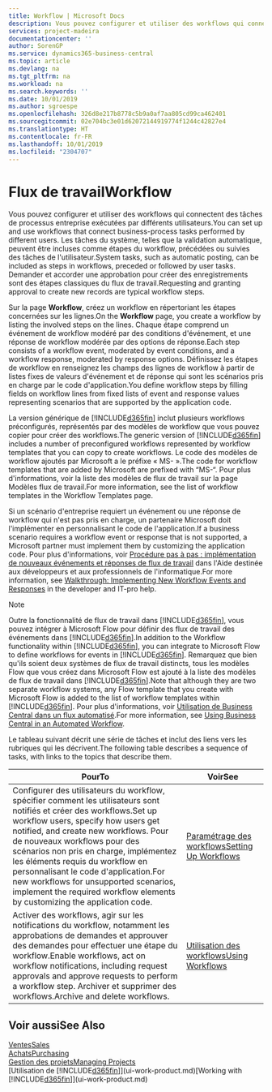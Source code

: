 ```yaml
---
title: Workflow | Microsoft Docs
description: Vous pouvez configurer et utiliser des workflows qui connectent des tâches de processus entreprise exécutées par différents utilisateurs. Les tâches du système, telles que la validation automatique, peuvent être incluses comme étapes du workflow, précédées ou suivies des tâches de l'utilisateur. Demander et accorder une approbation pour créer des enregistrements sont des étapes classiques du workflow.
services: project-madeira
documentationcenter: ''
author: SorenGP
ms.service: dynamics365-business-central
ms.topic: article
ms.devlang: na
ms.tgt_pltfrm: na
ms.workload: na
ms.search.keywords: ''
ms.date: 10/01/2019
ms.author: sgroespe
ms.openlocfilehash: 326d8e217b8778c5b9a0af7aa805cd99ca462401
ms.sourcegitcommit: 02e704bc3e01d62072144919774f1244c42827e4
ms.translationtype: HT
ms.contentlocale: fr-FR
ms.lasthandoff: 10/01/2019
ms.locfileid: "2304707"
---
```

# <a name="workflow"></a><span data-ttu-id="99a0d-105">Flux de travail</span><span class="sxs-lookup"><span data-stu-id="99a0d-105">Workflow</span></span>
<span data-ttu-id="99a0d-106">Vous pouvez configurer et utiliser des workflows qui connectent des tâches de processus entreprise exécutées par différents utilisateurs.</span><span class="sxs-lookup"><span data-stu-id="99a0d-106">You can set up and use workflows that connect business-process tasks performed by different users.</span></span> <span data-ttu-id="99a0d-107">Les tâches du système, telles que la validation automatique, peuvent être incluses comme étapes du workflow, précédées ou suivies des tâches de l'utilisateur.</span><span class="sxs-lookup"><span data-stu-id="99a0d-107">System tasks, such as automatic posting, can be included as steps in workflows, preceded or followed by user tasks.</span></span> <span data-ttu-id="99a0d-108">Demander et accorder une approbation pour créer des enregistrements sont des étapes classiques du flux de travail.</span><span class="sxs-lookup"><span data-stu-id="99a0d-108">Requesting and granting approval to create new records are typical workflow steps.</span></span>  

 <span data-ttu-id="99a0d-109">Sur la page **Workflow**, créez un workflow en répertoriant les étapes concernées sur les lignes.</span><span class="sxs-lookup"><span data-stu-id="99a0d-109">On the **Workflow** page, you create a workflow by listing the involved steps on the lines.</span></span> <span data-ttu-id="99a0d-110">Chaque étape comprend un événement de workflow modéré par des conditions d'événement, et une réponse de workflow modérée par des options de réponse.</span><span class="sxs-lookup"><span data-stu-id="99a0d-110">Each step consists of a workflow event, moderated by event conditions, and a workflow response, moderated by response options.</span></span> <span data-ttu-id="99a0d-111">Définissez les étapes de workflow en renseignez les champs des lignes de workflow à partir de listes fixes de valeurs d'événement et de réponse qui sont les scénarios pris en charge par le code d'application.</span><span class="sxs-lookup"><span data-stu-id="99a0d-111">You define workflow steps by filling fields on workflow lines from fixed lists of event and response values representing scenarios that are supported by the application code.</span></span>  

 <span data-ttu-id="99a0d-112">La version générique de [!INCLUDE[d365fin](includes/d365fin_md.md)] inclut plusieurs workflows préconfigurés, représentés par des modèles de workflow que vous pouvez copier pour créer des workflows.</span><span class="sxs-lookup"><span data-stu-id="99a0d-112">The generic version of [!INCLUDE[d365fin](includes/d365fin_md.md)] includes a number of preconfigured workflows represented by workflow templates that you can copy to create workflows.</span></span> <span data-ttu-id="99a0d-113">Le code des modèles de workflow ajoutés par Microsoft a le préfixe « MS- ».</span><span class="sxs-lookup"><span data-stu-id="99a0d-113">The code for workflow templates that are added by Microsoft are prefixed with “MS-“.</span></span> <span data-ttu-id="99a0d-114">Pour plus d'informations, voir la liste des modèles de flux de travail sur la page Modèles flux de travail.</span><span class="sxs-lookup"><span data-stu-id="99a0d-114">For more information, see the list of workflow templates in the Workflow Templates page.</span></span>  

 <span data-ttu-id="99a0d-115">Si un scénario d'entreprise requiert un événement ou une réponse de workflow qui n'est pas pris en charge, un partenaire Microsoft doit l'implémenter en personnalisant le code de l'application.</span><span class="sxs-lookup"><span data-stu-id="99a0d-115">If a business scenario requires a workflow event or response that is not supported, a Microsoft partner must implement them by customizing the application code.</span></span> <span data-ttu-id="99a0d-116">Pour plus d'informations, voir [Procédure pas à pas : implémentation de nouveaux événements et réponses de flux de travail](/dynamics-nav/Walkthrough--Implementing-New-Workflow-Events-and-Responses) dans l'Aide destinée aux développeurs et aux professionnels de l'informatique.</span><span class="sxs-lookup"><span data-stu-id="99a0d-116">For more information, see [Walkthrough: Implementing New Workflow Events and Responses](/dynamics-nav/Walkthrough--Implementing-New-Workflow-Events-and-Responses) in the developer and IT-pro help.</span></span>

 > [!NOTE]
 > <span data-ttu-id="99a0d-117">Outre la fonctionnalité de flux de travail dans [!INCLUDE[d365fin](includes/d365fin_md.md)], vous pouvez intégrer à Microsoft Flow pour définir des flux de travail des événements dans [!INCLUDE[d365fin](includes/d365fin_md.md)].</span><span class="sxs-lookup"><span data-stu-id="99a0d-117">In addition to the Workflow functionality within [!INCLUDE[d365fin](includes/d365fin_md.md)], you can integrate to Microsoft Flow to define workflows for events in [!INCLUDE[d365fin](includes/d365fin_md.md)].</span></span> <span data-ttu-id="99a0d-118">Remarquez que bien qu'ils soient deux systèmes de flux de travail distincts, tous les modèles Flow que vous créez dans Microsoft Flow est ajouté à la liste des modèles de flux de travail dans [!INCLUDE[d365fin](includes/d365fin_md.md)].</span><span class="sxs-lookup"><span data-stu-id="99a0d-118">Note that although they are two separate workflow systems, any Flow template that you create with Microsoft Flow is added to the list of workflow templates within [!INCLUDE[d365fin](includes/d365fin_md.md)].</span></span> <span data-ttu-id="99a0d-119">Pour plus d'informations, voir [Utilisation de Business Central dans un flux automatisé](across-how-use-financials-data-source-flow.md).</span><span class="sxs-lookup"><span data-stu-id="99a0d-119">For more information, see [Using Business Central in an Automated Workflow](across-how-use-financials-data-source-flow.md).</span></span>  

 <span data-ttu-id="99a0d-120">Le tableau suivant décrit une série de tâches et inclut des liens vers les rubriques qui les décrivent.</span><span class="sxs-lookup"><span data-stu-id="99a0d-120">The following table describes a sequence of tasks, with links to the topics that describe them.</span></span>  

|<span data-ttu-id="99a0d-121">**Pour**</span><span class="sxs-lookup"><span data-stu-id="99a0d-121">**To**</span></span>|<span data-ttu-id="99a0d-122">**Voir**</span><span class="sxs-lookup"><span data-stu-id="99a0d-122">**See**</span></span>|  
|------------|-------------|  
|<span data-ttu-id="99a0d-123">Configurer des utilisateurs du workflow, spécifier comment les utilisateurs sont notifiés et créer des workflows.</span><span class="sxs-lookup"><span data-stu-id="99a0d-123">Set up workflow users, specify how users get notified, and create new workflows.</span></span> <span data-ttu-id="99a0d-124">Pour de nouveaux workflows pour des scénarios non pris en charge, implémentez les éléments requis du workflow en personnalisant le code d'application.</span><span class="sxs-lookup"><span data-stu-id="99a0d-124">For new workflows for unsupported scenarios, implement the required workflow elements by customizing the application code.</span></span>|[<span data-ttu-id="99a0d-125">Paramétrage des workflows</span><span class="sxs-lookup"><span data-stu-id="99a0d-125">Setting Up Workflows</span></span>](across-set-up-workflows.md)|  
|<span data-ttu-id="99a0d-126">Activer des workflows, agir sur les notifications du workflow, notamment les approbations de demandes et approuver des demandes pour effectuer une étape du workflow.</span><span class="sxs-lookup"><span data-stu-id="99a0d-126">Enable workflows, act on workflow notifications, including request approvals and approve requests to perform a workflow step.</span></span> <span data-ttu-id="99a0d-127">Archiver et supprimer des workflows.</span><span class="sxs-lookup"><span data-stu-id="99a0d-127">Archive and delete workflows.</span></span>|[<span data-ttu-id="99a0d-128">Utilisation des workflows</span><span class="sxs-lookup"><span data-stu-id="99a0d-128">Using Workflows</span></span>](across-use-workflows.md)|  

## <a name="see-also"></a><span data-ttu-id="99a0d-129">Voir aussi</span><span class="sxs-lookup"><span data-stu-id="99a0d-129">See Also</span></span>  
[<span data-ttu-id="99a0d-130">Ventes</span><span class="sxs-lookup"><span data-stu-id="99a0d-130">Sales</span></span>](sales-manage-sales.md)  
[<span data-ttu-id="99a0d-131">Achats</span><span class="sxs-lookup"><span data-stu-id="99a0d-131">Purchasing</span></span>](purchasing-manage-purchasing.md)  
[<span data-ttu-id="99a0d-132">Gestion des projets</span><span class="sxs-lookup"><span data-stu-id="99a0d-132">Managing Projects</span></span>](projects-manage-projects.md)  
<span data-ttu-id="99a0d-133">[Utilisation de [!INCLUDE[d365fin](includes/d365fin_md.md)]](ui-work-product.md)</span><span class="sxs-lookup"><span data-stu-id="99a0d-133">[Working with [!INCLUDE[d365fin](includes/d365fin_md.md)]](ui-work-product.md)</span></span>
